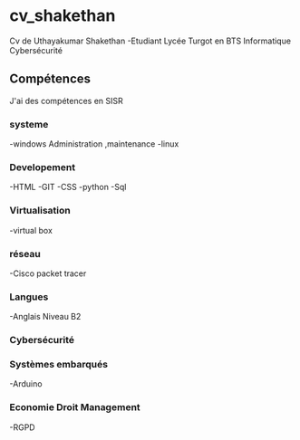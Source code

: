 # cv_shakethan
Cv de Uthayakumar Shakethan -Etudiant Lycée Turgot en BTS Informatique Cybersécurité

## Compétences
J'ai des compétences en SISR

### systeme
-windows Administration ,maintenance
-linux 
### Developement
-HTML
-GIT
-CSS
-python
-Sql 

### Virtualisation
-virtual box

### réseau
-Cisco packet tracer

### Langues
-Anglais Niveau B2

### Cybersécurité

### Systèmes embarqués
-Arduino

### Economie Droit Management
-RGPD



